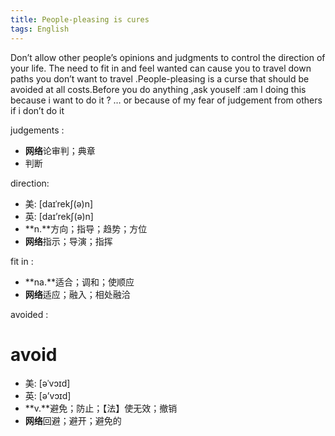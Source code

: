 ```yaml
---
title: People-pleasing is cures
tags: English
---
```




Don’t allow other people’s opinions and judgments to control the direction of your life. The need to fit in and feel wanted can cause you to travel down paths you don’t want to travel .People-pleasing is a curse that should be avoided at all costs.Before you do anything ,ask youself :am I doing this because i want to do it ? … or because of my fear of judgement from others if i don’t do it 

judgements :

- **网络**论审判；典章
- 判断

direction: 

- 美: [daɪˈrekʃ(ə)n] 
- 英: [daɪ’rekʃ(ə)n] 
- **n.**方向；指导；趋势；方位
- **网络**指示；导演；指挥

fit in :

- **na.**适合；调和；使顺应
- **网络**适应；融入；相处融洽

avoided :

# avoid

- 美: [əˈvɔɪd] 
- 英: [ə’vɔɪd] 
- **v.**避免；防止；【法】使无效；撤销
- **网络**回避；避开；避免的